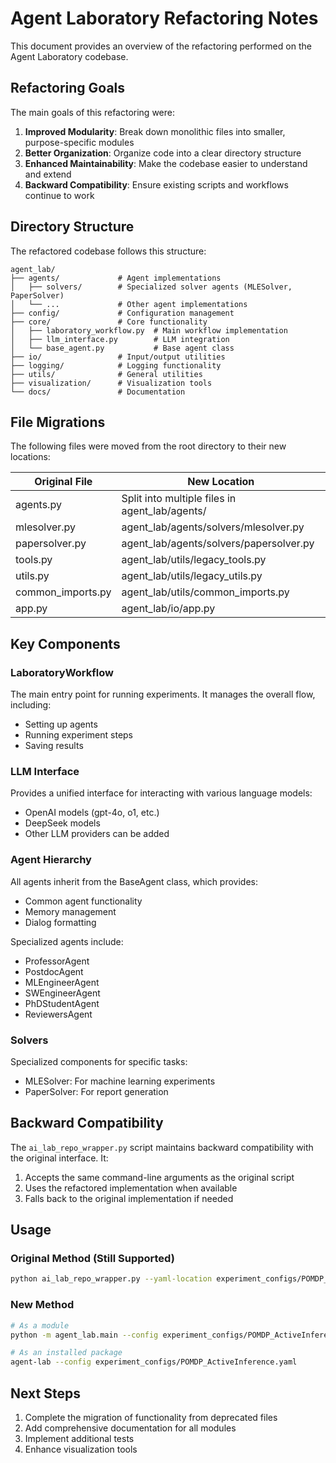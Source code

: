 # Agent Laboratory Refactoring Notes

This document provides an overview of the refactoring performed on the Agent Laboratory codebase.

## Refactoring Goals

The main goals of this refactoring were:

1. **Improved Modularity**: Break down monolithic files into smaller, purpose-specific modules
2. **Better Organization**: Organize code into a clear directory structure
3. **Enhanced Maintainability**: Make the codebase easier to understand and extend
4. **Backward Compatibility**: Ensure existing scripts and workflows continue to work

## Directory Structure

The refactored codebase follows this structure:

```
agent_lab/
├── agents/             # Agent implementations
│   ├── solvers/        # Specialized solver agents (MLESolver, PaperSolver)
│   └── ...             # Other agent implementations
├── config/             # Configuration management
├── core/               # Core functionality
│   ├── laboratory_workflow.py  # Main workflow implementation
│   ├── llm_interface.py        # LLM integration
│   └── base_agent.py           # Base agent class
├── io/                 # Input/output utilities
├── logging/            # Logging functionality
├── utils/              # General utilities
├── visualization/      # Visualization tools
└── docs/               # Documentation
```

## File Migrations

The following files were moved from the root directory to their new locations:

| Original File        | New Location                              |
|----------------------|-------------------------------------------|
| agents.py            | Split into multiple files in agent_lab/agents/ |
| mlesolver.py         | agent_lab/agents/solvers/mlesolver.py     |
| papersolver.py       | agent_lab/agents/solvers/papersolver.py   |
| tools.py             | agent_lab/utils/legacy_tools.py           |
| utils.py             | agent_lab/utils/legacy_utils.py           |
| common_imports.py    | agent_lab/utils/common_imports.py         |
| app.py               | agent_lab/io/app.py                       |

## Key Components

### LaboratoryWorkflow

The main entry point for running experiments. It manages the overall flow, including:
- Setting up agents
- Running experiment steps
- Saving results

### LLM Interface

Provides a unified interface for interacting with various language models:
- OpenAI models (gpt-4o, o1, etc.)
- DeepSeek models
- Other LLM providers can be added

### Agent Hierarchy

All agents inherit from the BaseAgent class, which provides:
- Common agent functionality
- Memory management
- Dialog formatting

Specialized agents include:
- ProfessorAgent
- PostdocAgent
- MLEngineerAgent
- SWEngineerAgent
- PhDStudentAgent
- ReviewersAgent

### Solvers

Specialized components for specific tasks:
- MLESolver: For machine learning experiments
- PaperSolver: For report generation

## Backward Compatibility

The `ai_lab_repo_wrapper.py` script maintains backward compatibility with the original interface. It:
1. Accepts the same command-line arguments as the original script
2. Uses the refactored implementation when available
3. Falls back to the original implementation if needed

## Usage

### Original Method (Still Supported)

```bash
python ai_lab_repo_wrapper.py --yaml-location experiment_configs/POMDP_ActiveInference.yaml
```

### New Method

```bash
# As a module
python -m agent_lab.main --config experiment_configs/POMDP_ActiveInference.yaml

# As an installed package
agent-lab --config experiment_configs/POMDP_ActiveInference.yaml
```

## Next Steps

1. Complete the migration of functionality from deprecated files
2. Add comprehensive documentation for all modules
3. Implement additional tests
4. Enhance visualization tools 